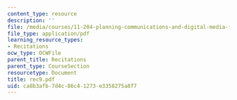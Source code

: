 ```yaml
---
content_type: resource
description: ''
file: /media/courses/11-204-planning-communications-and-digital-media-fall-2004/ca8b3afb7d4c86c41273e3358275a8f7_rec9.pdf
file_type: application/pdf
learning_resource_types:
- Recitations
ocw_type: OCWFile
parent_title: Recitations
parent_type: CourseSection
resourcetype: Document
title: rec9.pdf
uid: ca8b3afb-7d4c-86c4-1273-e3358275a8f7
---
```

